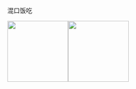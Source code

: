 
混口饭吃


<img align="" height="137px" src="https://github-readme-stats.vercel.app/api?username=abeelan&hide_title=true&hide_border=true&show_icons=true&include_all_commits=true&line_height=21&bg_color=0,EC6C6C,FFD479,FFFC79,73FA79&theme=graywhite&locale=cn" /><img align="" height="137px" src="https://github-readme-stats.vercel.app/api/top-langs/?username=abeelan&hide_title=true&hide_border=true&layout=compact&bg_color=0,73FA79,73FDFF,D783FF&theme=graywhite&locale=cn" />
